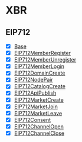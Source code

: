 # XBR

## EIP712

* [x] [Base](_eip712_base.py)
* [x] [EIP712MemberRegister](_eip712_member_register.py)
* [x] [EIP712MemberUnregister](_eip712_member_unregister.py)
* [x] [EIP712MemberLogin](_eip712_member_login.py)
* [x] [EIP712DomainCreate](_eip712_domain_create.py)
* [x] [EIP712NodePair](_eip712_node_pair.py)
* [x] [EIP712CatalogCreate](_eip712_catalog_create.py)
* [x] [EIP712ApiPublish](_eip712_api_publish.py)
* [x] [EIP712MarketCreate](_eip712_market_create.py)
* [x] [EIP712MarketJoin](_eip712_market_join.py)
* [x] [EIP712MarketLeave](_eip712_market_leave.py)
* [x] [EIP712Consent](_eip712_consent.py)
* [x] [EIP712ChannelOpen](_eip712_channel_open.py)
* [x] [EIP712ChannelClose](_eip712_channel_close.py)
